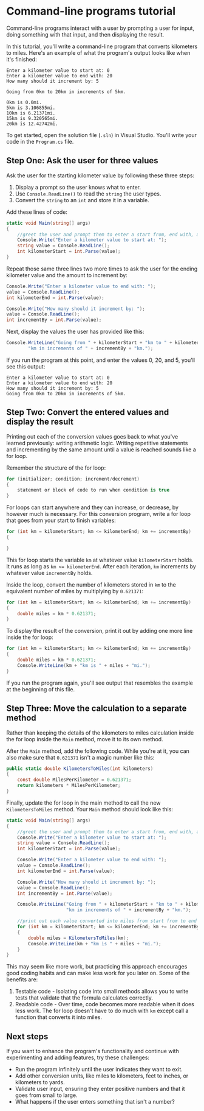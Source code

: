 # Command-line programs tutorial

Command-line programs interact with a user by prompting a user for input, doing something with that input, and then displaying the result.

In this tutorial, you'll write a command-line program that converts kilometers to miles. Here's an example of what the program's output looks like when it's finished:

```
Enter a kilometer value to start at: 0
Enter a kilometer value to end with: 20
How many should it increment by: 5

Going from 0km to 20km in increments of 5km.

0km is 0.0mi.
5km is 3.106855mi.
10km is 6.21371mi.
15km is 9.320565mi.
20km is 12.42742mi.
```

To get started, open the solution file (`.sln`) in Visual Studio. You'll write your code in the `Program.cs` file.

## Step One: Ask the user for three values

Ask the user for the starting kilometer value by following these three steps:

1. Display a prompt so the user knows what to enter.
2. Use `Console.ReadLine()` to read the `string` the user types.
3. Convert the `string` to an `int` and store it in a variable.

Add these lines of code:

```csharp
static void Main(string[] args)
{
    //greet the user and prompt them to enter a start from, end with, and increment value
    Console.Write("Enter a kilometer value to start at: ");
    string value = Console.ReadLine();
    int kilometerStart = int.Parse(value);
}
```

Repeat those same three lines two more times to ask the user for the ending kilometer value and the amount to increment by:

```csharp
Console.Write("Enter a kilometer value to end with: ");
value = Console.ReadLine();
int kilometerEnd = int.Parse(value);

Console.Write("How many should it increment by: ");
value = Console.ReadLine();
int incrementBy = int.Parse(value);
```

Next, display the values the user has provided like this:

```csharp
Console.WriteLine("Going from " + kilometerStart + "km to " + kilometerEnd +
        "km in increments of " + incrementBy + "km.");
```

If you run the program at this point, and enter the values 0, 20, and 5, you'll see this output:

```
Enter a kilometer value to start at: 0
Enter a kilometer value to end with: 20
How many should it increment by: 5
Going from 0km to 20km in increments of 5km.
```

## Step Two: Convert the entered values and display the result

Printing out each of the conversion values goes back to what you've learned previously: writing arithmetic logic. Writing repetitive statements and incrementing by the same amount until a value is reached sounds like a for loop.

Remember the structure of the for loop:

```csharp
for (initializer; condition; increment/decrement) 
{
    statement or block of code to run when condition is true
}
```

For loops can start anywhere and they can increase, or decrease, by however much is necessary. For this conversion program, write a for loop that goes from your start to finish variables:

```csharp
for (int km = kilometerStart; km <= kilometerEnd; km += incrementBy) 
{

}
```

This for loop starts the variable `km` at whatever value `kilometerStart` holds. It runs as long as `km <= kilometerEnd`. After each iteration, `km` increments by whatever value `incrementBy` holds.

Inside the loop, convert the number of kilometers stored in `km` to the equivalent number of miles by multiplying by `0.621371`:

```csharp
for (int km = kilometerStart; km <= kilometerEnd; km += incrementBy) 
{
    double miles = km * 0.621371;
}
```

To display the result of the conversion, print it out by adding one more line inside the for loop:

```csharp
for (int km = kilometerStart; km <= kilometerEnd; km += incrementBy)
{
    double miles = km * 0.621371;
    Console.WriteLine(km + "km is " + miles + "mi.");
}
```

If you run the program again, you'll see output that resembles the example at the beginning of this file.

## Step Three: Move the calculation to a separate method

Rather than keeping the details of the kilometers to miles calculation inside the for loop inside the `Main` method, move it to its own method.

After the `Main` method, add the following code. While you're at it, you can also make sure that `0.621371` isn't a magic number like this:

```csharp
public static double KilometersToMiles(int kilometers)
{
    const double MilesPerKilometer = 0.621371;
    return kilometers * MilesPerKilometer;
}
```

Finally, update the for loop in the main method to call the new `KilometersToMiles` method. Your `Main` method should look like this:

```csharp
static void Main(string[] args)
{
    //greet the user and prompt them to enter a start from, end with, and increment value
    Console.Write("Enter a kilometer value to start at: ");
    string value = Console.ReadLine();
    int kilometerStart = int.Parse(value);

    Console.Write("Enter a kilometer value to end with: ");
    value = Console.ReadLine();
    int kilometerEnd = int.Parse(value);

    Console.Write("How many should it increment by: ");
    value = Console.ReadLine();
    int incrementBy = int.Parse(value);

    Console.WriteLine("Going from " + kilometerStart + "km to " + kilometerEnd +
                      "km in increments of " + incrementBy + "km.");

    //print out each value converted into miles from start from to end with
    for (int km = kilometerStart; km <= kilometerEnd; km += incrementBy)
    {
        double miles = KilometersToMiles(km);
        Console.WriteLine(km + "km is " + miles + "mi.");
    }
}
```

This may seem like more work, but practicing this approach encourages good coding habits and can make less work for you later on. Some of the benefits are:

1. Testable code - Isolating code into small methods allows you to write tests that validate that the formula calculates correctly.
2. Readable code - Over time, code becomes more readable when it does less work. The for loop doesn't have to do much with `km` except call a function that converts it into miles.

## Next steps

If you want to enhance the program's functionality and continue with experimenting and adding features, try these challenges:

* Run the program infinitely until the user indicates they want to exit.
* Add other conversion units, like miles to kilometers, feet to inches, or kilometers to yards.
* Validate user input, ensuring they enter positive numbers and that it goes from small to large.
* What happens if the user enters something that isn't a number?